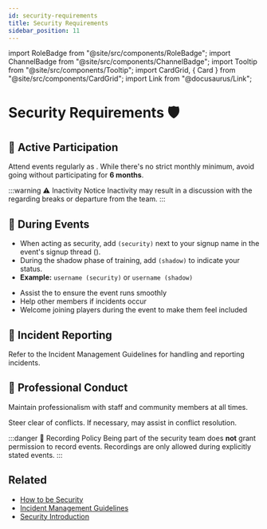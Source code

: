 ```yaml
---
id: security-requirements
title: Security Requirements
sidebar_position: 11
---
```


import RoleBadge from "@site/src/components/RoleBadge";
import ChannelBadge from "@site/src/components/ChannelBadge";
import Tooltip from "@site/src/components/Tooltip";
import CardGrid, { Card } from "@site/src/components/CardGrid";
import Link from "@docusaurus/Link";

# Security Requirements 🛡️

## 📅 Active Participation

<Card title="Stay Active" status="warning">
  <p>Attend events regularly as <RoleBadge role="Event Security" color="#3fa7ff" />. While there's no strict monthly minimum, avoid going without participating for <strong>6 months</strong>.</p>
</Card>

<div style={{ marginTop: "1.5rem" }} />

:::warning ⚠️ Inactivity Notice
Inactivity may result in a discussion with the <RoleBadge role="Head of Security" badgeIcon="head_of_security_role_icon.png" color="#3fa7ff" /> regarding breaks or departure from the team.
:::

## 🎉 During Events

<CardGrid columns={2}>
  <Card title="Signing Up" icon="✍️" status="info">
    <ul>
      <li>When acting as security, add <code>(security)</code> next to your signup name in the event's signup thread (<ChannelBadge variant="post" label="🧵events-signups" link="https://discord.com/channels/734595073920204940/996823116477124608" />).</li>
      <li>During the <Tooltip tip="Training phase where you observe and learn from experienced security members" bubbleColor="#d255ec" labelColor="#e68027">shadow phase</Tooltip> of training, add <code>(shadow)</code> to indicate your status.</li>
      <li><strong>Example:</strong> <code>username (security)</code> or <code>username (shadow)</code></li>
    </ul>
  </Card>
  
  <Card title="Supporting the Host" icon="🤝" status="success">
    <ul>
      <li>Assist the <RoleBadge role="Event Host" color="#f75edb" /> to ensure the event runs smoothly</li>
      <li>Help other <RoleBadge role="Event Security" color="#3fa7ff" /> members if incidents occur</li>
      <li>Welcome joining players during the event to make them feel included</li>
    </ul>
  </Card>
</CardGrid>

## 🚨 Incident Reporting

<Card title="Report Properly" status="warning">
  <p>Refer to the <Link to="./incident-management-guidelines">Incident Management Guidelines</Link> for handling and reporting incidents.</p>
</Card>

## 💼 Professional Conduct

<CardGrid columns={2}>
  <Card title="Courtesy and Respect" icon="🎩" status="success">
    <p>Maintain professionalism with staff and community members at all times.</p>
  </Card>
  
  <Card title="Avoid Drama" icon="🚫" status="warning">
    <p>Steer clear of conflicts. If necessary, <Link to="/docs/staff-roles#horny-resources-hr"><RoleBadge role="Horny Resources (HR)" badgeIcon="hr_role_icon.webp" color="#2a6eef" /></Link> may assist in conflict resolution.</p>
  </Card>
</CardGrid>

<div style={{ marginTop: "1.5rem" }} />

:::danger 🎥 Recording Policy
Being part of the security team does <strong>not</strong> grant permission to record events. Recordings are only allowed during explicitly stated events.
:::

## Related

- [How to be Security](./how-to-be-security)
- [Incident Management Guidelines](./incident-management-guidelines)
- [Security Introduction](./introduction)

